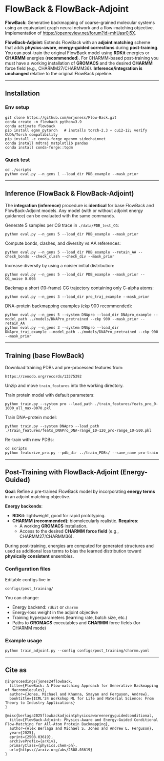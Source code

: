 # FlowBack & FlowBack-Adjoint

**FlowBack**: Generative backmapping of coarse-grained molecular systems using an equivariant graph neural network and a flow-matching objective. Implementation of https://openreview.net/forum?id=mhUasr0j5X.

**FlowBack-Adjoint**: Extends FlowBack with an **adjoint matching** scheme that adds **physics-aware, energy-guided corrections** during **post-training**. You can post-train the original FlowBack model using **RDKit** energies or **CHARMM** energies (**recommended**). For CHARMM-based post-training you must have a working installation of **GROMACS** and the desired **CHARMM** force field (e.g., CHARMM27/CHARMM36). **Inference/integration is unchanged** relative to the original FlowBack pipeline.

---

## Installation

### Env setup
    git clone https://github.com/mrjoness/Flow-Back.git
    conda create -n flowback python=3.9
    conda activate flowback
    pip install egnn_pytorch   # installs torch-2.3 + cu12-12; verify CUDA/Torch compatibility
    pip install -c conda-forge openmm sidechainnet
    conda install mdtraj matplotlib pandas
    conda install conda-forge::tqdm

### Quick test
    cd ./scripts
    python eval.py --n_gens 1 --load_dir PDB_example --mask_prior

---

## Inference (FlowBack & FlowBack-Adjoint)

The **integration (inference)** procedure is **identical** for base FlowBack and FlowBack-Adjoint models. Any model (with or without adjoint energy guidance) can be evaluated with the same commands.

Generate 5 samples per CG trace in `./data/PDB_test_CG`:
    
    python eval.py --n_gens 5 --load_dir PDB_example --mask_prior

Compute bonds, clashes, and diversity vs AA references:
    
    python eval.py --n_gens 5 --load_dir PDB_example --retain_AA --check_bonds --check_clash --check_div --mask_prior

Increase diversity by using a noisier initial distribution:
    
    python eval.py --n_gens 5 --load_dir PDB_example --mask_prior --CG_noise 0.005

Backmap a short (10-frame) CG trajectory containing only C\-alpha atoms:
    
    python eval.py --n_gens 3 --load_dir pro_traj_example --mask_prior

DNA–protein backmapping examples (ckp 900 recommended):
    
    python eval.py --n_gens 5 --system DNApro --load_dir DNApro_example --model_path ../models/DNAPro_pretrained --ckp 900 --mask_prior --retain_AA
    python eval.py --n_gens 3 --system DNApro --load_dir DNApro_traj_example --model_path ../models/DNAPro_pretrained --ckp 900 --mask_prior

---

## Training (base FlowBack)

Download training PDBs and pre-processed features from:
    
    https://zenodo.org/records/13375392

Unzip and move `train_features` into the working directory.

Train protein model with default parameters:
    
    python train.py --system pro --load_path ./train_features/feats_pro_0-1000_all_max-8070.pkl

Train DNA–protein model:
    
    python train.py --system DNApro --load_path ./train_features/feats_DNAPro_DNA-range_10-120_pro-range_10-500.pkl

Re-train with new PDBs:
    
    cd scripts
    python featurize_pro.py --pdb_dir ../train_PDBs/ --save_name pro-train

---

## Post-Training with FlowBack-Adjoint (Energy-Guided)

**Goal**: Refine a pre-trained FlowBack model by incorporating **energy terms** in an adjoint matching objective.

**Energy backends**:
- **RDKit**: lightweight, good for rapid prototyping.
- **CHARMM (recommended)**: biomolecularly realistic. **Requires**:
  - A working **GROMACS** installation.
  - Access to the desired **CHARMM force field** (e.g., CHARMM27/CHARMM36).

During post-training, energies are computed for generated structures and used as additional loss terms to bias the learned distribution toward **physically consistent** ensembles.

### Configuration files

Editable configs live in:
    
    configs/post_training/

You can change:
- Energy backend: `rdkit` or `charmm`
- Energy-loss weight in the adjoint objective
- Training hyperparameters (learning rate, batch size, etc.)
- Paths to **GROMACS** executables and **CHARMM** force fields (for CHARMM mode)

### Example usage
    
    python train_adjoint.py --config configs/post_training/charmm.yaml

---

## Cite as

    @inproceedings{jones24flowback,
      title={FlowBack: A Flow-matching Approach for Generative Backmapping of Macromolecules},
      author={Jones, Michael and Khanna, Smayan and Ferguson, Andrew},
      booktitle={ICML'24 Workshop ML for Life and Material Science: From Theory to Industry Applications}
    }

    @misc{berlaga2025flowbackadjointphysicsawareenergyguidedconditional,
      title={FlowBack-Adjoint: Physics-Aware and Energy-Guided Conditional Flow-Matching for All-Atom Protein Backmapping},
      author={Alex Berlaga and Michael S. Jones and Andrew L. Ferguson},
      year={2025},
      eprint={2508.03619},
      archivePrefix={arXiv},
      primaryClass={physics.chem-ph},
      url={https://arxiv.org/abs/2508.03619}
    }

